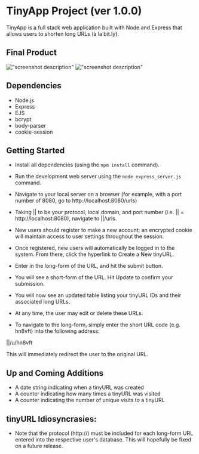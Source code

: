 # TinyApp Project (ver 1.0.0)

TinyApp is a full stack web application built with Node and Express that allows users to shorten long URLs (à la bit.ly).

## Final Product

!["screenshot description"](#)
!["screenshot description"](#)

## Dependencies

- Node.js
- Express
- EJS
- bcrypt
- body-parser
- cookie-session

## Getting Started

- Install all dependencies (using the `npm install` command).
- Run the development web server using the `node express_server.js` command.
- Navigate to your local server on a browser (for example, with a port number of 8080, go to http://localhost:8080/urls)

- Taking || to be your protocol, local domain, and port number (i.e. || = http://localhost:8080), navigate to ||/urls.
- New users should register to make a new account; an encrypted cookie will maintain access to user settings throughout the session.
- Once registered, new users will automatically be logged in to the system. From there, click the hyperlink to Create a New tinyURL.
- Enter in the long-form of the URL, and hit the submit button.
- You will see a short-form of the URL. Hit Update to confirm your submission.
- You will now see an updated table listing your tinyURL IDs and their associated long URLs.
- At any time, the user may edit or delete these URLs.

- To navigate to the long-form, simply enter the short URL code (e.g. hn8vft) into the following address:

||/u/hn8vft

This will immediately redirect the user to the original URL.

## Up and Coming Additions

- A date string indicating when a tinyURL was created
- A counter indicating how many times a tinyURL was visited
- A counter indicating the number of unique visits to a tinyURL

## tinyURL Idiosyncrasies:

- Note that the protocol (http://) must be included for each long-form URL entered into the respective user's database. This will hopefully be fixed on a future release.